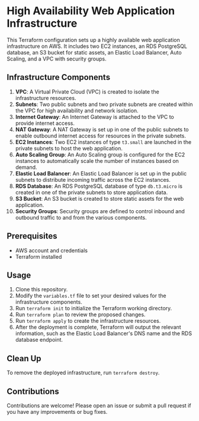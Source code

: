 # High Availability Web Application Infrastructure

This Terraform configuration sets up a highly available web application infrastructure on AWS. It includes two EC2 instances, an RDS PostgreSQL database, an S3 bucket for static assets, an Elastic Load Balancer, Auto Scaling, and a VPC with security groups.

## Infrastructure Components

1. **VPC**: A Virtual Private Cloud (VPC) is created to isolate the infrastructure resources.
2. **Subnets**: Two public subnets and two private subnets are created within the VPC for high availability and network isolation.
3. **Internet Gateway**: An Internet Gateway is attached to the VPC to provide internet access.
4. **NAT Gateway**: A NAT Gateway is set up in one of the public subnets to enable outbound internet access for resources in the private subnets.
5. **EC2 Instances**: Two EC2 instances of type `t3.small` are launched in the private subnets to host the web application.
6. **Auto Scaling Group**: An Auto Scaling group is configured for the EC2 instances to automatically scale the number of instances based on demand.
7. **Elastic Load Balancer**: An Elastic Load Balancer is set up in the public subnets to distribute incoming traffic across the EC2 instances.
8. **RDS Database**: An RDS PostgreSQL database of type `db.t3.micro` is created in one of the private subnets to store application data.
9. **S3 Bucket**: An S3 bucket is created to store static assets for the web application.
10. **Security Groups**: Security groups are defined to control inbound and outbound traffic to and from the various components.

## Prerequisites

- AWS account and credentials
- Terraform installed

## Usage

1. Clone this repository.
2. Modify the `variables.tf` file to set your desired values for the infrastructure components.
3. Run `terraform init` to initialize the Terraform working directory.
4. Run `terraform plan` to review the proposed changes.
5. Run `terraform apply` to create the infrastructure resources.
6. After the deployment is complete, Terraform will output the relevant information, such as the Elastic Load Balancer's DNS name and the RDS database endpoint.

## Clean Up

To remove the deployed infrastructure, run `terraform destroy`.

## Contributions

Contributions are welcome! Please open an issue or submit a pull request if you have any improvements or bug fixes.